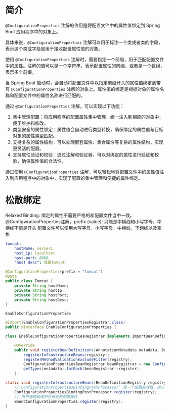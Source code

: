 

# 简介
`@ConfigurationProperties` 注解的作用是将配置文件中的属性值绑定到 Spring Boot 应用程序中的对象上。

具体来说，`@ConfigurationProperties` 注解可以用于标注一个类或者类的字段，表示这个类或字段是用于接收配置属性值的对象。

使用 `@ConfigurationProperties` 注解时，需要指定一个前缀，用于匹配配置文件中的属性。注解的值可以是一个字符串，表示配置属性的前缀，或者是一个数组，表示多个前缀。

当 Spring Boot 启动时，会自动将配置文件中以指定前缀开头的属性值绑定到带有 `@ConfigurationProperties` 注解的对象上。属性值的绑定是根据对象的属性名称和配置文件中的属性名称进行匹配的。

通过 `@ConfigurationProperties` 注解，可以实现以下功能：

1. 集中管理配置：将应用程序的配置属性集中管理，统一注入到相应的对象中，便于维护和修改。
2. 类型安全的属性绑定：属性值会自动进行类型转换，确保绑定的属性值与目标对象的属性类型匹配。
3. 支持复杂的属性结构：可以处理嵌套属性、集合属性等复杂的属性结构，实现更灵活的配置。
4. 支持属性验证和校验：通过注解和验证器，可以对绑定的属性进行验证和校验，确保属性值的合法性。

通过使用 `@ConfigurationProperties` 注解，可以轻松地将配置文件中的属性值注入到应用程序中的对象中，实现了配置的集中管理和便捷的属性绑定。
# 松散绑定
Relaxed Binding: 绑定的属性不需要严格的和配置文件当中一致。
@ConfigwrationProperties注解，prefix (value): 只能是中横线和小写字母，中横线不能是开头
配置文件可以使用大写字母，小写字母，中横线，下划线以及空格

```yml
tomcat:
	hostName: server1
	host_ip: localhost
	host-port: 8080
	"host desc": 我是tomcat
```

```java
@ConfigurationProperties(prefix = "tomcat")
@Data
public class Tomcat {
	private String hostName;
	private String hostIp;
	private String hostPort;
	private String hostDesc;
}
```

`EnableConfigurationProperties`
```java
@Import(EnableConfigurationPropertiesRegistrar.class)
public @interface EnableConfigurationProperties {
```


```java
class EnableConfigurationPropertiesRegistrar implements ImportBeanDefinitionRegistrar {

	@Override
	public void registerBeanDefinitions(AnnotationMetadata metadata, BeanDefinitionRegistry registry) {
		registerInfrastructureBeans(registry);
		registerMethodValidationExcludeFilter(registry);
		ConfigurationPropertiesBeanRegistrar beanRegistrar = new ConfigurationPropertiesBeanRegistrar(registry);
		getTypes(metadata).forEach(beanRegistrar::register);
	}

```

```java
static void registerInfrastructureBeans(BeanDefinitionRegistry registry) {
	// ConfigurationPropertiesBindingPostProcessor` 是一个后置处理器，用于处理配置属性绑定的过程。
	ConfigurationPropertiesBindingPostProcessor.register(registry);
	// 用于管理和维护已绑定的配置属性
	BoundConfigurationProperties.register(registry);
}
```


